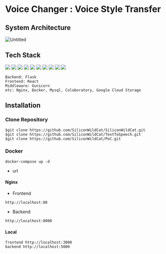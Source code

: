 # Voice Changer : Voice Style Transfer


## System Architecture
![Untitled](https://user-images.githubusercontent.com/78634177/126619817-cc748f9c-3d27-4bc9-acbd-02b4314b8a8c.png)

## Tech Stack

<img src="https://img.shields.io/badge/PYTHON-3776AB?style=for-the-badge&logo=python&logoColor=white">
<img src="https://img.shields.io/badge/mysql-4479A1?style=for-the-badge&logo=mysql&logoColor=white">
<img src="https://img.shields.io/badge/react-61DAFB?style=for-the-badge&logo=react&logoColor=black">
<img src="https://img.shields.io/badge/flask-ffffff?style=for-the-badge&logo=flask&logoColor=black">
<img src="https://img.shields.io/badge/gunicorn-489746?style=for-the-badge&logo=gunicorn&logoColor=black">
<img src="https://img.shields.io/badge/docker-2496ED?style=for-the-badge&logo=docker&logoColor=black">
<img src="https://img.shields.io/badge/Google Cloud-4285F4?style=for-the-badge&logo=google cloud&logoColor=white">
<img src="https://img.shields.io/badge/Google Colaboratory-F9AB00?style=for-the-badge&logo=googlecolab&logoColor=black">
<img src="https://img.shields.io/badge/Nginx-009639?style=for-the-badge&logo=nginx&logoColor=black">
<img src="https://img.shields.io/badge/Google Cloud Storage-4285F4?style=for-the-badge&logo=&logoColor=white">

    Backend: Flask
    Frontend: React
    Middleware: Gunicorn
    etc: Nginx, Docker, Mysql, Colaboratory, Google Cloud Storage

## Installation
### Clone Repository 

    $git clone https://github.com/SiliconWildCat/SiliconWildCat.git
    $git clone https://github.com/SiliconWildCat/TextToSpeech.git
    $git clone https://github.com/SiliconWildCat/PoC.git

### Docker 
    docker-compose up -d 
- url

#### Nginx
- Frontend
```
http://localhost:80
```
- Backend
```
http://localhost:8000
```

#### Local
```
frontend http://localhost:3000
backend http://localhost:5000
```